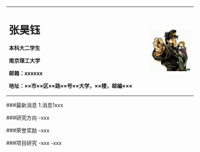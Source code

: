 <table border="0">
  <tr>
    <td width="75%">
      <h1>张昊钰</h1>
      <p><b>本科大二学生</b></p>
      <p><b>南京理工大学</b></p>
      <p><b>邮箱：xxxxxx</b></p>
      <p><b>地址：××市××区××路××号××大学，××楼，邮编×××</b></p>
    </td>
    <td width="25%">
      <img src="0fe1493ac297d0a18a0ad8e1a5301263.jpg" width="100%">      
    </td>
  </tr>
</table>


###最新消息
1.消息1xxx

###研究方向
-xxx

###荣誉奖励
-xxx

###项目研究
-xxx
-xxx
